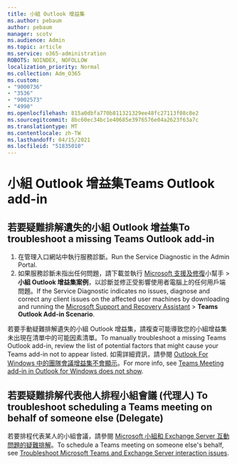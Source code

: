 ```yaml
---
title: 小組 Outlook 增益集
ms.author: pebaum
author: pebaum
manager: scotv
ms.audience: Admin
ms.topic: article
ms.service: o365-administration
ROBOTS: NOINDEX, NOFOLLOW
localization_priority: Normal
ms.collection: Adm_O365
ms.custom:
- "9000736"
- "3536"
- "9002573"
- "4990"
ms.openlocfilehash: 815a0dbfa770b811321329ee48fc27113f08c8e2
ms.sourcegitcommit: 8bc60ec34bc1e40685e3976576e04a2623f63a7c
ms.translationtype: MT
ms.contentlocale: zh-TW
ms.lasthandoff: 04/15/2021
ms.locfileid: "51835010"
---
```

# <a name="teams-outlook-add-in"></a><span data-ttu-id="d4520-102">小組 Outlook 增益集</span><span class="sxs-lookup"><span data-stu-id="d4520-102">Teams Outlook add-in</span></span>

## <a name="to-troubleshoot-a-missing-teams-outlook-add-in"></a><span data-ttu-id="d4520-103">若要疑難排解遺失的小組 Outlook 增益集</span><span class="sxs-lookup"><span data-stu-id="d4520-103">To troubleshoot a missing Teams Outlook add-in</span></span>

1. <span data-ttu-id="d4520-104">在管理入口網站中執行服務診斷。</span><span class="sxs-lookup"><span data-stu-id="d4520-104">Run the Service Diagnostic in the Admin Portal.</span></span> 
2. <span data-ttu-id="d4520-105">如果服務診斷未指出任何問題，請下載並執行 [Microsoft 支援及修復](https://aka.ms/SaRA-TeamsAddInScenario)小幫手  >  **小組 Outlook 增益集案例**，以診斷並修正受影響使用者電腦上的任何用戶端問題。</span><span class="sxs-lookup"><span data-stu-id="d4520-105">If the Service Diagnostic indicates no issues, diagnose and correct any client issues on the affected user machines  by downloading and running the [Microsoft Support and Recovery Assistant](https://aka.ms/SaRA-TeamsAddInScenario) > **Teams Outlook Add-in Scenario**.</span></span>

<span data-ttu-id="d4520-106">若要手動疑難排解遺失的小組 Outlook 增益集，請複查可能導致您的小組增益集未出現在清單中的可能因素清單。</span><span class="sxs-lookup"><span data-stu-id="d4520-106">To manually troubleshoot a missing Teams Outlook add-in, review the list of potential factors that might cause your Teams add-in not to appear listed.</span></span> <span data-ttu-id="d4520-107">如需詳細資訊，請參閱 [Outlook For Windows 中的團隊會議增益集不會顯示](https://docs.microsoft.com/microsoftteams/teams-add-in-for-outlook#teams-meeting-add-in-in-outlook-for-windows-does-not-show)。</span><span class="sxs-lookup"><span data-stu-id="d4520-107">For more info, see [Teams Meeting add-in in Outlook for Windows does not show](https://docs.microsoft.com/microsoftteams/teams-add-in-for-outlook#teams-meeting-add-in-in-outlook-for-windows-does-not-show).</span></span>

## <a name="to-troubleshoot-scheduling-a-teams-meeting-on-behalf-of-someone-else-delegate"></a><span data-ttu-id="d4520-108">若要疑難排解代表他人排程小組會議 (代理人) </span><span class="sxs-lookup"><span data-stu-id="d4520-108">To troubleshoot scheduling a Teams meeting on behalf of someone else (Delegate)</span></span>

<span data-ttu-id="d4520-109">若要排程代表某人的小組會議，請參閱 [Microsoft 小組和 Exchange Server 互動問題的疑難排解](https://docs.microsoft.com/microsoftteams/troubleshoot/known-issues/teams-exchange-interaction-issue)。</span><span class="sxs-lookup"><span data-stu-id="d4520-109">To schedule a Teams meeting on someone else's behalf, see [Troubleshoot Microsoft Teams and Exchange Server interaction issues](https://docs.microsoft.com/microsoftteams/troubleshoot/known-issues/teams-exchange-interaction-issue).</span></span>
